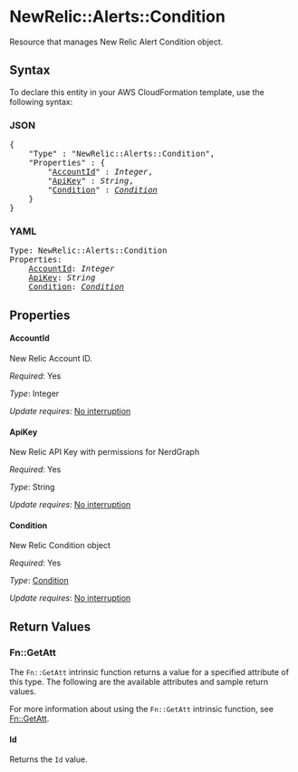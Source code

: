 # NewRelic::Alerts::Condition

Resource that manages New Relic Alert Condition object.

## Syntax

To declare this entity in your AWS CloudFormation template, use the following syntax:

### JSON

<pre>
{
    "Type" : "NewRelic::Alerts::Condition",
    "Properties" : {
        "<a href="#accountid" title="AccountId">AccountId</a>" : <i>Integer</i>,
        "<a href="#apikey" title="ApiKey">ApiKey</a>" : <i>String</i>,
        "<a href="#condition" title="Condition">Condition</a>" : <i><a href="condition.md">Condition</a></i>
    }
}
</pre>

### YAML

<pre>
Type: NewRelic::Alerts::Condition
Properties:
    <a href="#accountid" title="AccountId">AccountId</a>: <i>Integer</i>
    <a href="#apikey" title="ApiKey">ApiKey</a>: <i>String</i>
    <a href="#condition" title="Condition">Condition</a>: <i><a href="condition.md">Condition</a></i>
</pre>

## Properties

#### AccountId

New Relic Account ID.

_Required_: Yes

_Type_: Integer

_Update requires_: [No interruption](https://docs.aws.amazon.com/AWSCloudFormation/latest/UserGuide/using-cfn-updating-stacks-update-behaviors.html#update-no-interrupt)

#### ApiKey

New Relic API Key with permissions for NerdGraph

_Required_: Yes

_Type_: String

_Update requires_: [No interruption](https://docs.aws.amazon.com/AWSCloudFormation/latest/UserGuide/using-cfn-updating-stacks-update-behaviors.html#update-no-interrupt)

#### Condition

New Relic Condition object

_Required_: Yes

_Type_: <a href="condition.md">Condition</a>

_Update requires_: [No interruption](https://docs.aws.amazon.com/AWSCloudFormation/latest/UserGuide/using-cfn-updating-stacks-update-behaviors.html#update-no-interrupt)

## Return Values

### Fn::GetAtt

The `Fn::GetAtt` intrinsic function returns a value for a specified attribute of this type. The following are the available attributes and sample return values.

For more information about using the `Fn::GetAtt` intrinsic function, see [Fn::GetAtt](https://docs.aws.amazon.com/AWSCloudFormation/latest/UserGuide/intrinsic-function-reference-getatt.html).

#### Id

Returns the <code>Id</code> value.

